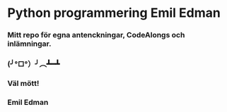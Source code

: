 # Python programmering Emil Edman

### Mitt repo för egna antenckningar, CodeAlongs och inlämningar.
### (╯°□°）╯︵┻━┻

### Väl mött!
### Emil Edman 
